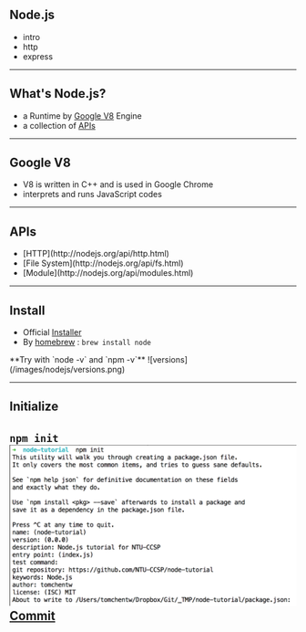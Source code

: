 Node.js
----------

* intro
* http
* express

----------



What's Node.js?
---

* a Runtime by [Google V8](https://code.google.com/p/v8/) Engine
* a collection of [APIs](http://nodejs.org/api/)

---



Google V8
---

<ul>
  <li class="fragment">V8 is written in C++ and is used in Google Chrome</li>
  <li class="fragment">interprets and runs JavaScript codes</li>
</ul>

---



APIs
---

<ul>
  <li class="fragment">[HTTP](http://nodejs.org/api/http.html)</li>
  <li class="fragment">[File System](http://nodejs.org/api/fs.html)</li>
  <li class="fragment">[Module](http://nodejs.org/api/modules.html)</li>
</ul>

---



Install
---

* Official [Installer](http://nodejs.org/download/)
* By [homebrew](http://brew.sh/) :
  `brew install node`

<div class="fragment">
**Try with `node -v` and `npm -v`**
![versions](/images/nodejs/versions.png)
</div>

---



Initialize
---

`npm init`
![init prompt](/images/nodejs/init-prompt.png)
[Commit](https://github.com/NTU-CCSP/node-tutorial/commit/eab60abd009d14a47a86f5f279a65cf474df1085)
---
